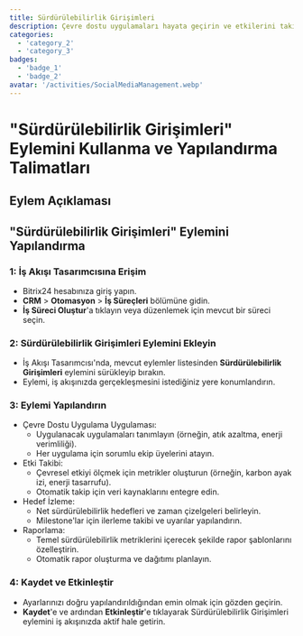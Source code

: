 ```yaml
---
title: Sürdürülebilirlik Girişimleri
description: Çevre dostu uygulamaları hayata geçirin ve etkilerini takip edin.
categories: 
  - 'category_2'
  - 'category_3'
badges: 
  - 'badge_1'
  - 'badge_2'
avatar: '/activities/SocialMediaManagement.webp'
---
```


# "Sürdürülebilirlik Girişimleri" Eylemini Kullanma ve Yapılandırma Talimatları

## Eylem Açıklaması

## **"Sürdürülebilirlik Girişimleri" Eylemini Yapılandırma**

### 1: İş Akışı Tasarımcısına Erişim
- Bitrix24 hesabınıza giriş yapın.
- **CRM** > **Otomasyon** > **İş Süreçleri** bölümüne gidin.
- **İş Süreci Oluştur**'a tıklayın veya düzenlemek için mevcut bir süreci seçin.

### 2: Sürdürülebilirlik Girişimleri Eylemini Ekleyin
- İş Akışı Tasarımcısı'nda, mevcut eylemler listesinden **Sürdürülebilirlik Girişimleri** eylemini sürükleyip bırakın.
- Eylemi, iş akışınızda gerçekleşmesini istediğiniz yere konumlandırın.

### 3: Eylemi Yapılandırın
- Çevre Dostu Uygulama Uygulaması:
  - Uygulanacak uygulamaları tanımlayın (örneğin, atık azaltma, enerji verimliliği).
  - Her uygulama için sorumlu ekip üyelerini atayın.
- Etki Takibi:
  - Çevresel etkiyi ölçmek için metrikler oluşturun (örneğin, karbon ayak izi, enerji tasarrufu).
  - Otomatik takip için veri kaynaklarını entegre edin.
- Hedef İzleme:
  - Net sürdürülebilirlik hedefleri ve zaman çizelgeleri belirleyin.
  - Milestone'lar için ilerleme takibi ve uyarılar yapılandırın.
- Raporlama:
  - Temel sürdürülebilirlik metriklerini içerecek şekilde rapor şablonlarını özelleştirin.
  - Otomatik rapor oluşturma ve dağıtımı planlayın.

### 4: Kaydet ve Etkinleştir
- Ayarlarınızı doğru yapılandırıldığından emin olmak için gözden geçirin.
- **Kaydet**'e ve ardından **Etkinleştir**'e tıklayarak Sürdürülebilirlik Girişimleri eylemini iş akışınızda aktif hale getirin.